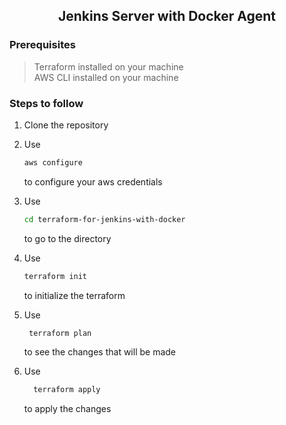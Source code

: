 ## <center> Jenkins Server with Docker Agent </center>

### Prerequisites

> Terraform installed on your machine <br />
> AWS CLI installed on your machine

### Steps to follow

1. Clone the repository

2. Use

   ```bash
   aws configure
   ```

   to configure your aws credentials

3. Use

   ```bash
   cd terraform-for-jenkins-with-docker
   ```

   to go to the directory

4. Use

   ```bash
   terraform init
   ```

   to initialize the terraform

5. Use

   ```bash
    terraform plan
   ```

   to see the changes that will be made

6. Use
   ```bash
     terraform apply
   ```
   to apply the changes
